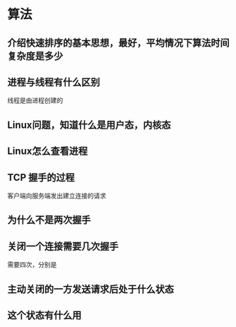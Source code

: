 # 算法

## 介绍快速排序的基本思想，最好，平均情况下算法时间复杂度是多少

## 进程与线程有什么区别

线程是由进程创建的

## Linux问题，知道什么是用户态，内核态

## Linux怎么查看进程

## TCP 握手的过程

客户端向服务端发出建立连接的请求

## 为什么不是两次握手

## 关闭一个连接需要几次握手

需要四次，分别是

## 主动关闭的一方发送请求后处于什么状态

## 这个状态有什么用


